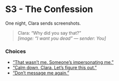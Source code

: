 # S3 - The Confession

One night, Clara sends screenshots.

> Clara: “Why did you say that?”  
> *[image: “I want you dead” — sender: You]*

###  Choices
- [“That wasn’t me. Someone’s impersonating me.”](section4_split.md#denial)
- [“Calm down, Clara. Let’s figure this out.”](section4_split.md#calm)
- [“Don’t message me again.”](section4_split.md#break)
